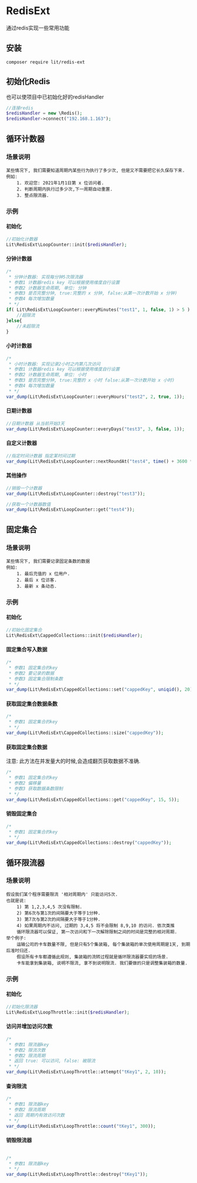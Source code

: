 # RedisExt

通过redis实现一些常用功能

## 安装
```
composer require lit/redis-ext
```

## 初始化Redis
也可以使项目中已初始化好的redisHandler

````php
//连接redis
$redisHandler = new \Redis();
$redisHandler->connect("192.168.1.163");
````

## 循环计数器

### 场景说明

```
某些情况下, 我们需要知道周期内某些行为执行了多少次, 但是又不需要把它长久保存下来.
例如: 
    1. 欢迎您: 2021年1月1日第 x 位访问者.
    2. 判断周期内执行过多少次,下一周期自动重置.
    3. 整点限流器.
```

### 示例

#### 初始化

````php
//初始化计数器
Lit\RedisExt\LoopCounter::init($redisHandler);
````

#### 分钟计数器

````php
/*
 * 分钟计数器: 实现每分钟5次限流器
 * 参数1 计数器redis key 可以根据使用维度自行设置
 * 参数2 计数器生命周期, 单位: 分钟
 * 参数3 是否完整分钟, true:完整的 x 分钟, false:从第一次计数开始 x 分钟)
 * 参数4 每次增加数量
 * */
if( Lit\RedisExt\LoopCounter::everyMinutes("test1", 1, false, 1) > 5 ) {
    //超限流
}else{
    //未超限流
}
````

#### 小时计数器

````php
/*
 * 小时计数器: 实现记录2小时之内第几次访问
 * 参数1 计数器redis key 可以根据使用维度自行设置
 * 参数2 计数器生命周期, 单位: 小时
 * 参数3 是否完整分钟, true:完整的 x 小时 false:从第一次计数开始 x 小时)
 * 参数4 每次增加数量
 * */
var_dump(Lit\RedisExt\LoopCounter::everyHours("test2", 2, true, 1));
````

#### 日期计数器

````php
//日期计数器 从当前开始3天
var_dump(Lit\RedisExt\LoopCounter::everyDays("test3", 3, false, 1));
````

#### 自定义计数器

````php
//指定时间计数器 指定某时间过期
var_dump(Lit\RedisExt\LoopCounter::nextRoundAt("test4", time() + 3600 * 7));
````

#### 其他操作

````php
//销毁一个计数器
var_dump(Lit\RedisExt\LoopCounter::destroy("test3"));

//获取一个计数器数值
var_dump(Lit\RedisExt\LoopCounter::get("test4"));
````

## 固定集合

### 场景说明
```
某些情况下, 我们需要记录固定条数的数据
例如: 
    1. 最后充值的 x 位用户.
    2. 最后 x 位访客.
    3. 最新 x 条动态.
```

### 示例

#### 初始化
````php
//初始化固定集合
Lit\RedisExt\CappedCollections::init($redisHandler);
````

#### 固定集合写入数据
````php
/*
 * 参数1 固定集合的key
 * 参数2 要记录的数据
 * 参数3 固定集合限制条数
 * */
var_dump(Lit\RedisExt\CappedCollections::set("cappedKey", uniqid(), 20));
````

#### 获取固定集合数据条数
````php
/*
 * 参数1 固定集合的key
 * */
var_dump(Lit\RedisExt\CappedCollections::size("cappedKey"));
````

#### 获取固定集合数据
注意: 此方法在并发量大的时候,会造成翻页获取数据不准确.
````php
/*
 * 参数1 固定集合的key
 * 参数2 偏移量
 * 参数3 获取数据条数限制
 * */
var_dump(Lit\RedisExt\CappedCollections::get("cappedKey", 15, 5));
````

#### 销毁固定集合
````php
/*
 * 参数1 固定集合的key
 * */
var_dump(Lit\RedisExt\CappedCollections::destroy("cappedKey"));
````

## 循环限流器

### 场景说明

```
假设我们某个程序需要限流 '相对周期内' 只能访问5次.
也就是说:
    1) 第 1,2,3,4,5 次没有限制.
    2) 第6次与第1次的间隔要大于等于1分种.
    3) 第7次与第2次的间隔要大于等于1分种.
    4) 如果周期内不访问, 过期的 3,4,5 将不会限制 8,9,10 的访问. 依次类推
    循环限流器可以保证, 第一次访问和下一次解除限制之间的时间是完整的相对周期.
举个例子:
    运输公司的卡车数量不限, 但是只有5个集装箱, 每个集装箱的单次使用周期是1天, 到期后准时归还.
    假设所有卡车都遵循此规则, 集装箱的流转过程就是循环限流器要实现的场景. 
    卡车能拿到集装箱, 说明不限流, 拿不到说明限流. 我们要做的只是调整集装箱的数量.
```
### 示例

#### 初始化
````php
//初始化限流器
Lit\RedisExt\LoopThrottle::init($redisHandler);
````

#### 访问并增加访问次数
````php
/*
 * 参数1 限流器key
 * 参数2 限流次数
 * 参数2 限流周期
 * 返回 true: 可以访问, false: 被限流
 * */
var_dump(Lit\RedisExt\LoopThrottle::attempt("tKey1", 2, 10));
````
#### 查询限流
````php
/*
 * 参数1 限流器key
 * 参数2 限流周期
 * 返回 周期内有效访问次数
 * */
var_dump(Lit\RedisExt\LoopThrottle::count("tKey1", 300));
````

#### 销毁限流器
````php

/*
 * 参数1 限流器key
 * */
var_dump(Lit\RedisExt\LoopThrottle::destroy("tKey1"));
````